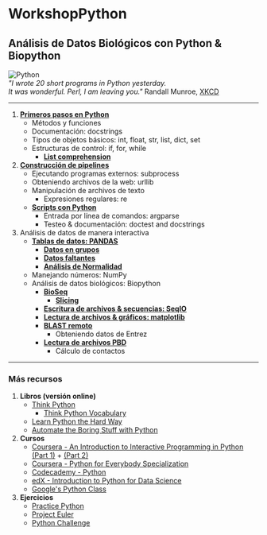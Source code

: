 WorkshopPython
==============

## Análisis de Datos Biológicos con Python &amp; Biopython  
  
![Python](http://imgs.xkcd.com/comics/python.png)  
*"I wrote 20 short programs in Python yesterday.  
It was wonderful.  Perl, I am leaving you."* Randall Munroe, [XKCD](http://xkcd.com/353/)  
  
----------------------------  
  
1. **[Primeros pasos en Python](http://nbviewer.jupyter.org/format/slides/github/diegozea/WorkshopPython/blob/master/Notebooks/Primeros%20pasos.ipynb#/)**
	* Métodos y funciones
	* Documentación: docstrings
	* Tipos de objetos básicos: int, float, str, list, dict, set
	* Estructuras de control: if, for, while
		* **[List comprehension](http://nbviewer.ipython.org/github/diegozea/WorkshopPython/blob/master/Notebooks/List%20comprehension.ipynb)**
2. **[Construcción de pipelines](http://slideviewer.herokuapp.com/urls/raw.githubusercontent.com/diegozea/WorkshopPython/master/Notebooks/Alineamiento%20de%20Ortologos.ipynb?create=1#/)**
	* Ejecutando programas externos: subprocess
	* Obteniendo archivos de la web: urllib
	* Manipulación de archivos de texto
		* Expresiones regulares: re
	* **[Scripts con Python](http://nbviewer.ipython.org/github/diegozea/WorkshopPython/blob/master/Notebooks/Scripts%20en%20Python.ipynb)**
		* Entrada por línea de comandos: argparse
		* Testeo & documentación: doctest and docstrings
3. Análisis de datos de manera interactiva
	* **[Tablas de datos: PANDAS](http://nbviewer.ipython.org/github/diegozea/WorkshopPython/blob/master/Notebooks/Explorando%20Datos%20con%20pandas.ipynb)**
		* **[Datos en grupos](http://nbviewer.ipython.org/github/diegozea/WorkshopPython/blob/master/Notebooks/Analizando%20Datos%20en%20Grupos.ipynb)**
		* **[Datos faltantes](http://nbviewer.ipython.org/github/diegozea/WorkshopPython/blob/master/Notebooks/NA.ipynb)**
		* **[Análisis de Normalidad](http://nbviewer.ipython.org/github/diegozea/WorkshopPython/blob/master/Notebooks/Normalidad.ipynb)**
	* Manejando números: NumPy
	* Análisis de datos biológicos: Biopython
		* **[BioSeq](http://nbviewer.ipython.org/github/diegozea/WorkshopPython/blob/master/Notebooks/BioSeq.ipynb)**
			* **[Slicing](http://nbviewer.ipython.org/github/diegozea/WorkshopPython/blob/master/Notebooks/BioSeq%20-%20Iteration%20&%20Slicing%20.ipynb)**
		* **[Escritura de archivos & secuencias: SeqIO](http://nbviewer.ipython.org/github/diegozea/WorkshopPython/blob/master/Notebooks/Secuencias%20&%20Escritura%20de%20Archivos.ipynb)**
		* **[Lectura de archivos & gráficos: matplotlib](http://nbviewer.ipython.org/github/diegozea/WorkshopPython/blob/master/Notebooks/Lectura%20de%20Archivos%20&%20Gr%C3%A1ficos.ipynb)**
		* **[BLAST remoto](http://nbviewer.ipython.org/github/diegozea/WorkshopPython/blob/master/Notebooks/BLAST.ipynb)**
			* Obteniendo datos de Entrez
		* **[Lectura de archivos PBD](http://nbviewer.ipython.org/github/diegozea/WorkshopPython/blob/master/Notebooks/PDB%20BioPython.ipynb)**
			* Cálculo de contactos

----------------------------  
  
### Más recursos

1. **Libros (versión online)**
	* [Think Python](http://www.greenteapress.com/thinkpython/)
		* [Think Python Vocabulary](http://www.memrise.com/course/173951/think-python-vocabulary/)
	* [Learn Python the Hard Way](http://learnpythonthehardway.org/book/)
	* [Automate the Boring Stuff with Python](http://automatetheboringstuff.com/)
2. **Cursos**
	* [Coursera - An Introduction to Interactive Programming in Python (Part 1)](https://es.coursera.org/learn/interactive-python-1) + [(Part 2)](http://es.coursera.org/learn/interactive-python-2)
	* [Coursera - Python for Everybody Specialization](https://en.coursera.org/specializations/python)
	* [Codecademy - Python](http://www.codecademy.com/learn/python)
	* [edX - Introduction to Python for Data Science](http://www.edx.org/course/introduction-python-data-science-microsoft-dat208x-4)
	* [Google's Python Class](http://developers.google.com/edu/python/)
3. **Ejercicios**
	* [Practice Python](http://www.practicepython.org/)
	* [Project Euler](http://projecteuler.net/)
	* [Python Challenge](http://www.pythonchallenge.com/)
